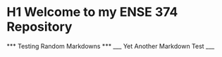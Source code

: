 # H1 Welcome to my ENSE 374 Repository
*** Testing Random Markdowns ***
___ Yet Another Markdown Test ___